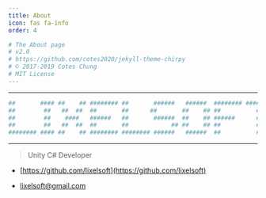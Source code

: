 ```yaml
---
title: About
icon: fas fa-info
order: 4

# The About page
# v2.0
# https://github.com/cotes2020/jekyll-theme-chirpy
# © 2017-2019 Cotes Chung
# MIT License
---
```


---
```sh
##       #### ##    ## ######## ##       ######   ######  ######## ########
##        ##   ##  ##  ##       ##      ##       ##    ## ##          ##
##        ##    ####   ######   ##       ######  ##    ## ######      ## 
##        ##   ##  ##  ##       ##            ## ##    ## ##          ## 
######## #### ##    ## ######## ######## ######   ######  ##          ## 
```
---
> Unity C# Developer



- [https://github.com/lixelsoft](https://github.com/lixelsoft)

- lixelsoft@gmail.com

